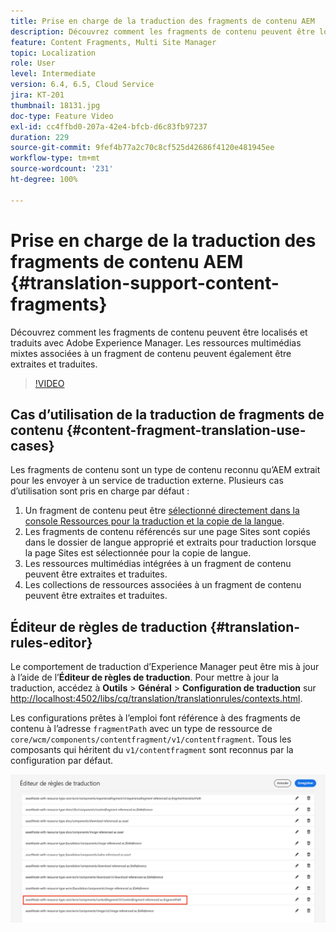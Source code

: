 ```yaml
---
title: Prise en charge de la traduction des fragments de contenu AEM
description: Découvrez comment les fragments de contenu peuvent être localisés et traduits avec Adobe Experience Manager. Les ressources multimédias mixtes associées à un fragment de contenu peuvent également être extraites et traduites.
feature: Content Fragments, Multi Site Manager
topic: Localization
role: User
level: Intermediate
version: 6.4, 6.5, Cloud Service
jira: KT-201
thumbnail: 18131.jpg
doc-type: Feature Video
exl-id: cc4ffbd0-207a-42e4-bfcb-d6c83fb97237
duration: 229
source-git-commit: 9fef4b77a2c70c8cf525d42686f4120e481945ee
workflow-type: tm+mt
source-wordcount: '231'
ht-degree: 100%

---
```


# Prise en charge de la traduction des fragments de contenu AEM {#translation-support-content-fragments}

Découvrez comment les fragments de contenu peuvent être localisés et traduits avec Adobe Experience Manager. Les ressources multimédias mixtes associées à un fragment de contenu peuvent également être extraites et traduites.

>[!VIDEO](https://video.tv.adobe.com/v/18131?quality=12&learn=on)

## Cas d’utilisation de la traduction de fragments de contenu {#content-fragment-translation-use-cases}

Les fragments de contenu sont un type de contenu reconnu qu’AEM extrait pour les envoyer à un service de traduction externe. Plusieurs cas d’utilisation sont pris en charge par défaut :

1. Un fragment de contenu peut être [sélectionné directement dans la console Ressources pour la traduction et la copie de la langue](https://experienceleague.adobe.com/docs/experience-manager-cloud-service/content/assets/admin/translate-assets.html?lang=fr).
2. Les fragments de contenu référencés sur une page Sites sont copiés dans le dossier de langue approprié et extraits pour traduction lorsque la page Sites est sélectionnée pour la copie de langue.
3. Les ressources multimédias intégrées à un fragment de contenu peuvent être extraites et traduites.
4. Les collections de ressources associées à un fragment de contenu peuvent être extraites et traduites.

## Éditeur de règles de traduction {#translation-rules-editor}

Le comportement de traduction d’Experience Manager peut être mis à jour à l’aide de l’**Éditeur de règles de traduction**. Pour mettre à jour la traduction, accédez à **Outils** > **Général** > **Configuration de traduction** sur [http://localhost:4502/libs/cq/translation/translationrules/contexts.html](http://localhost:4502/libs/cq/translation/translationrules/contexts.html).

Les configurations prêtes à l’emploi font référence à des fragments de contenu à l’adresse `fragmentPath` avec un type de ressource de `core/wcm/components/contentfragment/v1/contentfragment`. Tous les composants qui héritent du `v1/contentfragment` sont reconnus par la configuration par défaut.

![Éditeur de règles de traduction.](assets/translation-configuration.png)
